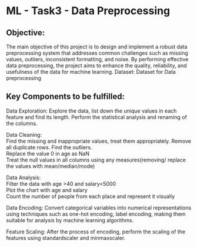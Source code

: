 
# ML - Task3 - Data Preprocessing
## Objective:
 The main objective of this project is to design and implement a robust data preprocessing system that addresses common challenges such as missing values, outliers, inconsistent formatting, and noise. By performing effective data preprocessing, the project aims to enhance the quality, reliability, and usefulness of the data for machine learning.
Dataset:     Dataset for Data preprocessing
## Key Components to be fulfilled:
<p>Data Exploration:   Explore the data, list down the unique values in each feature and find its length. Perform the statistical analysis and renaming of the columns.</p>
<p>Data Cleaning: </br>
Find the missing and inappropriate values, treat them appropriately. Remove all duplicate rows. Find the outliers.</br>
Replace the value 0 in age as NaN</br>
Treat the null values in all columns using any measures(removing/ replace the values with mean/median/mode)</p>
<p>Data Analysis:</br>
Filter the data with age >40 and salary<5000</br>
Plot the chart with age and salary</br>
Count the number of people from each place and represent it visually</p>
<p>Data Encoding:
Convert categorical variables into numerical representations using techniques such as one-hot encoding, label encoding, making them suitable for analysis by machine learning algorithms.</p>
<p>Feature Scaling: 
After the process of encoding, perform the scaling of the features using standardscaler and minmaxscaler.</p>
